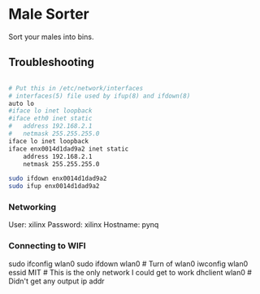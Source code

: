 # Male Sorter

Sort your males into bins.

## Troubleshooting
```bash

# Put this in /etc/network/interfaces
# interfaces(5) file used by ifup(8) and ifdown(8)
auto lo
#iface lo inet loopback
#iface eth0 inet static
#   address 192.168.2.1
#   netmask 255.255.255.0
iface lo inet loopback
iface enx0014d1dad9a2 inet static
    address 192.168.2.1
    netmask 255.255.255.0

sudo ifdown enx0014d1dad9a2
sudo ifup enx0014d1dad9a2
```

### Networking
User: xilinx
Password: xilinx
Hostname: pynq

### Connecting to WIFI
sudo ifconfig wlan0
sudo ifdown wlan0 # Turn of wlan0
iwconfig wlan0 essid MIT # This is the only network I could get to work
dhclient wlan0 # Didn't get any output
ip addr
